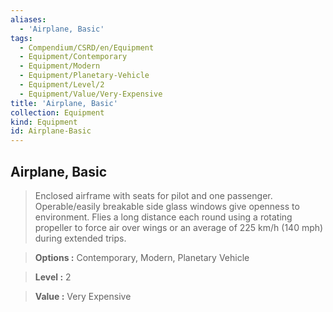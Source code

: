 ```yaml
---
aliases:
  - 'Airplane, Basic'
tags:
  - Compendium/CSRD/en/Equipment
  - Equipment/Contemporary
  - Equipment/Modern
  - Equipment/Planetary-Vehicle
  - Equipment/Level/2
  - Equipment/Value/Very-Expensive
title: 'Airplane, Basic'
collection: Equipment
kind: Equipment
id: Airplane-Basic
---
```

## Airplane, Basic    
    
>Enclosed airframe with seats for pilot and one passenger. Operable/easily breakable side glass windows give openness to environment. Flies a long distance each round using a rotating propeller to force air over wings or an average of 225 km/h (140 mph) during extended trips.    
> **Options :** Contemporary, Modern, Planetary Vehicle    
> **Level :** 2    
> **Value :** Very Expensive
